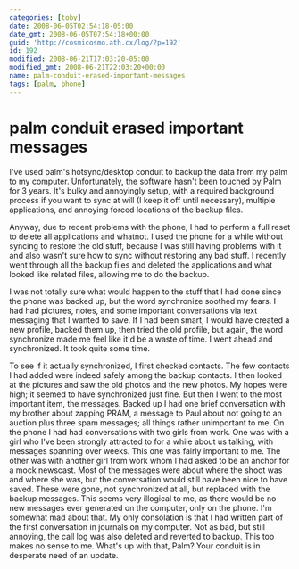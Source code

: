 ```yaml
---
categories: [toby]
date: 2008-06-05T02:54:18-05:00
date_gmt: 2008-06-05T07:54:18+00:00
guid: 'http://cosmicosmo.ath.cx/log/?p=192'
id: 192
modified: 2008-06-21T17:03:20-05:00
modified_gmt: 2008-06-21T22:03:20+00:00
name: palm-conduit-erased-important-messages
tags: [palm, phone]
---
```


palm conduit erased important messages
======================================

I've used palm's hotsync/desktop conduit to backup the data from my palm to my computer.  Unfortunately, the software hasn't been touched by Palm for 3 years.  It's bulky and annoyingly setup, with a required background process if you want to sync at will (I keep it off until necessary), multiple applications, and annoying forced locations of the backup files.

Anyway, due to recent problems with the phone, I had to perform a full reset to delete all applications and whatnot.  I used the phone for a while without syncing to restore the old stuff, because I was still having problems with it and also wasn't sure how to sync without restoring any bad stuff.  I recently went through all the backup files and deleted the applications and what looked like related files, allowing me to do the backup.

I was not totally sure what would happen to the stuff that I had done since the phone was backed up, but the word synchronize soothed my fears.  I had had pictures, notes, and some important conversations via text messaging that I wanted to save.  If I had been smart, I would have created a new profile, backed them up, then tried the old profile, but again, the word synchronize made me feel like it'd be a waste of time.  I went ahead and synchronized.  It took quite some time.

To see if it actually synchronized, I first checked contacts.  The few contacts I had added were indeed safely among the backup contacts.  I then looked at the pictures and saw the old photos and the new photos.  My hopes were high; it seemed to have synchronized just fine.  But then I went to the most important item, the messages.  Backed up I had one brief conversation with my brother about zapping PRAM, a message to Paul about not going to an auction plus three spam messages; all things rather unimportant to me.  On the phone I had had conversations with two girls from work.  One was with a girl who I've been strongly attracted to for a while about us talking, with messages spanning over weeks.  This one was fairly important to me.  The other was with another girl from work whom I had asked to be an anchor for a mock newscast.  Most of the messages were about where the shoot was and where she was, but the conversation would still have been nice to have saved.  These were gone, not synchronized at all, but replaced with the backup messages.  This seems very illogical to me, as there would be no new messages ever generated on the computer, only on the phone.  I'm somewhat mad about that.  My only consolation is that I had written part of the first conversation in journals on my computer.  Not as bad, but still annoying, the call log was also deleted and reverted to backup.  This too makes no sense to me.  What's up with that, Palm?  Your conduit is in desperate need of an update.
